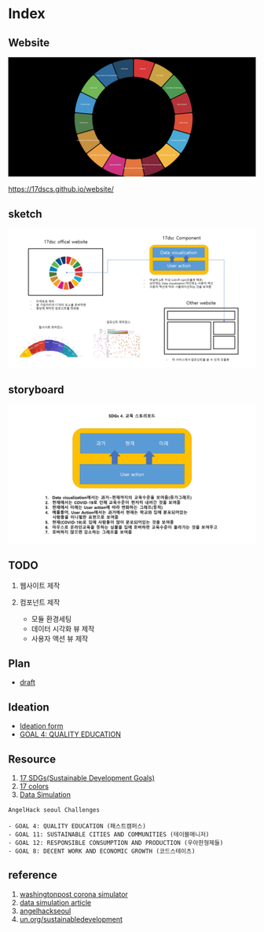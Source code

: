 # Index

## Website

![](https://github.com/17dscs/documentation/blob/master/images/website.png?raw=true)

<https://17dscs.github.io/website/>

## sketch

![](https://github.com/17dscs/documentation/blob/master/images/sketch.png?raw=true)

## storyboard

![](https://github.com/17dscs/documentation/blob/master/images/stroyboard4.png?raw=true)

## TODO

1. 웹사이트 제작

2. 컴포넌트 제작
   - 모듈 환경세팅
   - 데이터 시각화 뷰 제작
   - 사용자 액션 뷰 제작

## Plan

- [draft](https://github.com/17dscs/documentation/blob/master/plan/draft.md)

## Ideation

- [Ideation form](https://github.com/17dscs/documentation/blob/master/ideation/ideation-form.md)
- [GOAL 4: QUALITY EDUCATION](https://github.com/17dscs/documentation/blob/master/ideation/4.md)

## Resource

1. [17 SDGs(Sustainable Development Goals)](https://github.com/17dscs/documentation/blob/master/17-SDGs.md)
2. [17 colors](https://github.com/17dscs/documentation/blob/master/17-colors.md)
3. [Data Simulation](https://github.com/17dscs/documentation/blob/master/data-simulation.md)

```
AngelHack seoul Challenges

- GOAL 4: QUALITY EDUCATION (패스트캠퍼스)
- GOAL 11: SUSTAINABLE CITIES AND COMMUNITIES (테이블매니저)
- GOAL 12: RESPONSIBLE CONSUMPTION AND PRODUCTION (우아한형제들)
- GOAL 8: DECENT WORK AND ECONOMIC GROWTH (코드스테이츠)
```

## reference

1. [washingtonpost corona simulator](https://www.washingtonpost.com/graphics/2020/world/corona-simulator/)
2. [data simulation article](https://www.fastcompany.com/90508780/move-over-data-visualization-the-era-of-data-simulation-is-here)
3. [angelhackseoul](https://angelhackseoul.kr/)
4. [un.org/sustainabledevelopment](https://www.un.org/sustainabledevelopment/)

